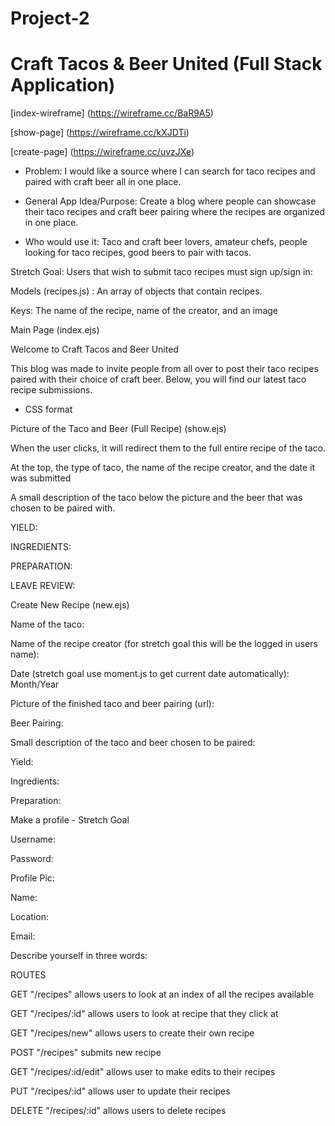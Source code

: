 # Project-2

# Craft Tacos & Beer United (Full Stack Application)

[index-wireframe] (https://wireframe.cc/BaR9A5)

[show-page] (https://wireframe.cc/kXJDTi)

[create-page] (https://wireframe.cc/uvzJXe)

* Problem: I would like a source where I can search for taco recipes and paired with craft beer all in one place. 

* General App Idea/Purpose: Create a blog where people can showcase their taco recipes and craft beer pairing where the recipes are organized in one place.

* Who would use it: Taco and craft beer lovers, amateur chefs, people looking for taco recipes, good beers to pair with tacos.

Stretch Goal:  Users that wish to submit taco recipes must sign up/sign in: 

Models (recipes.js) : An array of objects that contain recipes.

Keys: The name of the recipe, name of the creator, and an image

Main Page (index.ejs)

Welcome to Craft Tacos and Beer United

This blog was made to invite people from all over to post their taco recipes paired with their choice of craft beer. Below, you will find our latest taco recipe submissions. 

* CSS format 

Picture of the Taco and Beer (Full Recipe) (show.ejs)

When the user clicks, it will redirect them to the full entire recipe of the taco. 

At the top, the type of taco, the name of the recipe creator, and the date it was submitted 

A small description of the taco below the picture and the beer that was chosen to be paired with. 

YIELD: 

INGREDIENTS: 

PREPARATION:

LEAVE REVIEW:

Create New Recipe (new.ejs)

Name of the taco: 

Name of the recipe creator (for stretch goal this will be the logged in users name): 

Date (stretch goal use moment.js to get current date automatically): Month/Year 

Picture of the finished taco and beer pairing (url):

Beer Pairing: 

Small description of the taco and beer chosen to be paired: 

Yield: 

Ingredients: 

Preparation: 



Make a profile - Stretch Goal

Username:

Password: 

Profile Pic: 

Name: 

Location: 

Email:

Describe yourself in three words: 



ROUTES

GET "/recipes" allows users to look at an index of all the recipes available

GET "/recipes/:id" allows users to look at recipe that they click at

GET "/recipes/new" allows users to create their own recipe

POST "/recipes" submits new recipe

GET "/recipes/:id/edit" allows user to make edits to their recipes

PUT "/recipes/:id" allows user to update their recipes

DELETE "/recipes/:id" allows users to delete recipes




